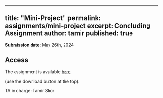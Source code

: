 
---
title: "Mini-Project"
permalink: assignments/mini-project
excerpt: Concluding Assignment
author: tamir
published: true
---

**Submission date**: May 26th, 2024

## Access

The assignment is available
[here](https://technionmail-my.sharepoint.com/:u:/g/personal/tamir_shor_campus_technion_ac_il/EVFIoGfCoKRLu_KQSvoh1Q4B_2Q4EmKTZMKb3lnXflcyKA?e=xWbHmW)

(use the download button at the top).


TA in charge: Tamir Shor


